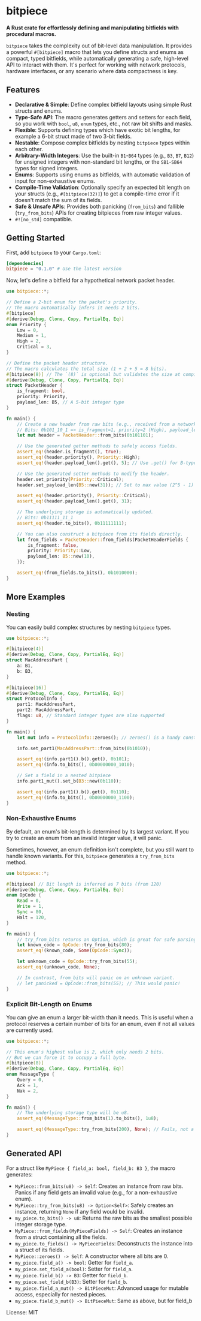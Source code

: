 # bitpiece

**A Rust crate for effortlessly defining and manipulating bitfields with procedural macros.**

`bitpiece` takes the complexity out of bit-level data manipulation. It provides a powerful `#[bitpiece]` macro that lets you define structs and enums as compact, typed bitfields, while automatically generating a safe, high-level API to interact with them. It's perfect for working with network protocols, hardware interfaces, or any scenario where data compactness is key.

## Features

  - **Declarative & Simple**: Define complex bitfield layouts using simple Rust structs and enums.
  - **Type-Safe API**: The macro generates getters and setters for each field, so you work with `bool`, `u8`, `enum` types, etc., not raw bit shifts and masks.
  - **Flexible**: Supports defining types which have exotic bit lengths, for example a 6-bit struct made of two 3-bit fields.
  - **Nestable**: Compose complex bitfields by nesting `bitpiece` types within each other.
  - **Arbitrary-Width Integers**: Use the built-in `B1`-`B64` types (e.g., `B3`, `B7`, `B12`) for unsigned integers with non-standard bit lengths, or the `SB1`-`SB64` types for signed integers.
  - **Enums**: Supports using enums as bitfields, with automatic validation of input for non-exhaustive enums.
  - **Compile-Time Validation**: Optionally specify an expected bit length on your structs (e.g., `#[bitpiece(32)]`) to get a compile-time error if it doesn't match the sum of its fields.
  - **Safe & Unsafe APIs**: Provides both panicking (`from_bits`) and fallible (`try_from_bits`) APIs for creating bitpieces from raw integer values.
  - `#![no_std]` compatible.

## Getting Started

First, add `bitpiece` to your `Cargo.toml`:

```toml
[dependencies]
bitpiece = "0.1.0" # Use the latest version
```

Now, let's define a bitfield for a hypothetical network packet header.

```rust
use bitpiece::*;

// Define a 2-bit enum for the packet's priority.
// The macro automatically infers it needs 2 bits.
#[bitpiece]
#[derive(Debug, Clone, Copy, PartialEq, Eq)]
enum Priority {
    Low = 0,
    Medium = 1,
    High = 2,
    Critical = 3,
}

// Define the packet header structure.
// The macro calculates the total size (1 + 2 + 5 = 8 bits).
#[bitpiece(8)] // The `(8)` is optional but validates the size at compile time.
#[derive(Debug, Clone, Copy, PartialEq, Eq)]
struct PacketHeader {
    is_fragment: bool,
    priority: Priority,
    payload_len: B5, // A 5-bit integer type
}

fn main() {
    // Create a new header from raw bits (e.g., received from a network).
    // Bits: 0b101_10_1 => is_fragment=1, priority=2 (High), payload_len=5
    let mut header = PacketHeader::from_bits(0b101101);

    // Use the generated getter methods to safely access fields.
    assert_eq!(header.is_fragment(), true);
    assert_eq!(header.priority(), Priority::High);
    assert_eq!(header.payload_len().get(), 5); // Use .get() for B-types

    // Use the generated setter methods to modify the header.
    header.set_priority(Priority::Critical);
    header.set_payload_len(B5::new(31)); // Set to max value (2^5 - 1)

    assert_eq!(header.priority(), Priority::Critical);
    assert_eq!(header.payload_len().get(), 31);

    // The underlying storage is automatically updated.
    // Bits: 0b11111_11_1
    assert_eq!(header.to_bits(), 0b11111111);

    // You can also construct a bitpiece from its fields directly.
    let from_fields = PacketHeader::from_fields(PacketHeaderFields {
        is_fragment: false,
        priority: Priority::Low,
        payload_len: B5::new(10),
    });

    assert_eq!(from_fields.to_bits(), 0b1010000);
}
```

## More Examples

### Nesting

You can easily build complex structures by nesting `bitpiece` types.

```rust
use bitpiece::*;

#[bitpiece(4)]
#[derive(Debug, Clone, Copy, PartialEq, Eq)]
struct MacAddressPart {
    a: B1,
    b: B3,
}

#[bitpiece(16)]
#[derive(Debug, Clone, Copy, PartialEq, Eq)]
struct ProtocolInfo {
    part1: MacAddressPart,
    part2: MacAddressPart,
    flags: u8, // Standard integer types are also supported
}

fn main() {
    let mut info = ProtocolInfo::zeroes(); // zeroes() is a handy constructor

    info.set_part1(MacAddressPart::from_bits(0b1010));

    assert_eq!(info.part1().b().get(), 0b101);
    assert_eq!(info.to_bits(), 0b00000000_1010);

    // Set a field in a nested bitpiece
    info.part1_mut().set_b(B3::new(0b110));

    assert_eq!(info.part1().b().get(), 0b110);
    assert_eq!(info.to_bits(), 0b00000000_1100);
}
```

### Non-Exhaustive Enums

By default, an enum's bit-length is determined by its largest variant. If you try to create an enum from an invalid integer value, it will panic.

Sometimes, however, an enum definition isn't complete, but you still want to handle known variants. For this, `bitpiece` generates a `try_from_bits` method.

```rust
use bitpiece::*;

#[bitpiece] // Bit length is inferred as 7 bits (from 120)
#[derive(Debug, Clone, Copy, PartialEq, Eq)]
enum OpCode {
    Read = 0,
    Write = 1,
    Sync = 80,
    Halt = 120,
}

fn main() {
    // try_from_bits returns an Option, which is great for safe parsing.
    let known_code = OpCode::try_from_bits(80);
    assert_eq!(known_code, Some(OpCode::Sync));

    let unknown_code = OpCode::try_from_bits(55);
    assert_eq!(unknown_code, None);

    // In contrast, from_bits will panic on an unknown variant.
    // let panicked = OpCode::from_bits(55); // This would panic!
}
```

### Explicit Bit-Length on Enums

You can give an enum a larger bit-width than it needs. This is useful when a protocol reserves a certain number of bits for an enum, even if not all values are currently used.

```rust
use bitpiece::*;

// This enum's highest value is 2, which only needs 2 bits.
// But we can force it to occupy a full byte.
#[bitpiece(8)]
#[derive(Debug, Clone, Copy, PartialEq, Eq)]
enum MessageType {
    Query = 0,
    Ack = 1,
    Nak = 2,
}

fn main() {
    // The underlying storage type will be u8.
    assert_eq!(MessageType::from_bits(1).to_bits(), 1u8);

    assert_eq!(MessageType::try_from_bits(200), None); // Fails, not a valid variant
}
```

## Generated API

For a struct like `MyPiece { field_a: bool, field_b: B3 }`, the macro generates:

  - `MyPiece::from_bits(u8) -> Self`: Creates an instance from raw bits. Panics if any field gets an invalid value (e.g., for a non-exhaustive enum).
  - `MyPiece::try_from_bits(u8) -> Option<Self>`: Safely creates an instance, returning `None` if any field would be invalid.
  - `my_piece.to_bits() -> u8`: Returns the raw bits as the smallest possible integer storage type.
  - `MyPiece::from_fields(MyPieceFields) -> Self`: Creates an instance from a struct containing all the fields.
  - `my_piece.to_fields() -> MyPieceFields`: Deconstructs the instance into a struct of its fields.
  - `MyPiece::zeroes() -> Self`: A constructor where all bits are 0.
  - `my_piece.field_a() -> bool`: Getter for `field_a`.
  - `my_piece.set_field_a(bool)`: Setter for `field_a`.
  - `my_piece.field_b() -> B3`: Getter for `field_b`.
  - `my_piece.set_field_b(B3)`: Setter for `field_b`.
  - `my_piece.field_a_mut() -> BitPieceMut`: Advanced usage for mutable access, especially for nested pieces.
  - `my_piece.field_b_mut() -> BitPieceMut`: Same as above, but for field_b

License: MIT
